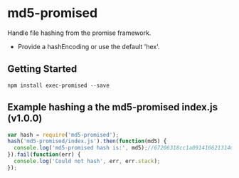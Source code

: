 # md5-promised
Handle file hashing from the promise framework.
- Provide a hashEncoding or use the default 'hex'.

## Getting Started

```shell
npm install exec-promised --save
```

## Example hashing a the md5-promised index.js (v1.0.0)
```js
var hash = require('md5-promised');
hash('md5-promised/index.js').then(function(md5) {
  console.log('md5-promised hash is:', md5);//67206318cc1a0914166213140c19b4d8
}).fail(function(err) {
  console.log('Could not hash', err, err.stack);
});
```